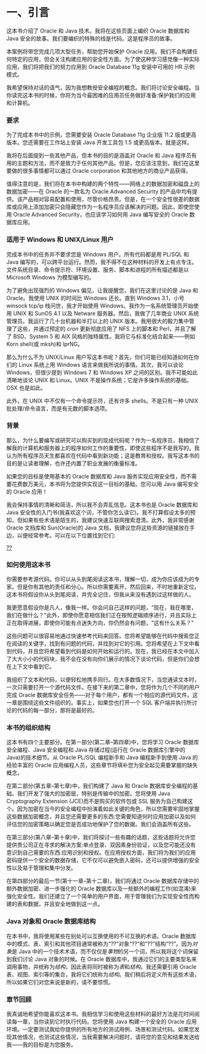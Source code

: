 # 一、引言

这本书介绍了 Oracle 和 Java 技术。我将在这些页面上编织 Oracle 数据库和 Java 安全的故事。我们要编织的特殊的线是代码。这是程序员的故事。

本案例将带您完成几项大型任务，帮助您开始保护 Oracle 应用。我们不会构建任何特定的应用，但会关注构建应用的安全性方面。为了使这种学习感觉像一种实际应用，我们将把我们的努力应用到 Oracle Database 11g 安装中可用的 HR 示例模式。

我希望保持对话的语气，因为我想教授安全编程的概念。我们将讨论安全编程。当你读完这本书的时候，你将为当今最困难的应用员任务做好准备:保护我们的应用和计算机。

### 要求

为了完成本书中的示例，您需要安装 Oracle Database 11g 企业版 11.2 版或更高版本。您还需要在工作站上安装 Java 开发工具包 1.5 或更高版本。就是这样。

我将在后面提到一些其他产品，但本书的目的是涵盖对 Oracle 和 Java 程序员有用的主题和方法，而不是致力于任何其他产品。但是，您应该注意到，我们在这里要做的很多事情都可以通过 Oracle corporation 和其他地方的商业产品获得。

值得注意的是，我们将在本书中构建的两个特性——网络上的数据加密和磁盘上的数据加密——在 Oracle 的一款名为 Oracle Advanced Security 的产品中均有提供。该产品相对容易配置和使用，尽管价格昂贵。但是，在一个安全性很差的数据库或应用上添加加密只会隐藏您作为一名程序员应该解决的问题。因此，即使您使用 Oracle Advanced Security，也应该学习如何用 Java 编写安全的 Oracle 数据库应用。

### 适用于 Windows 和 UNIX/Linux 用户

完成本书中的任务并不要求您是 Windows 用户。所有代码都是用 PL/SQL 和 Java 编写的，可以跨平台运行。然而，我不得不在这种材料的开发上有点专注。文件系统目录、命令提示符、环境设置、服务、脚本和进程的所有描述都是以 Microsoft Windows 为模型编写的。

为了避免出现强烈的 Windows 偏见，让我提醒您，我们在这里讨论的是 Java 和 Oracle。我使用 UNIX 的时间比 Windows 还长。直到 Windows 3.1，小号 winsock tcp/ip 栈问世，我才开始使用 Windows。我作为一名系统管理员开始使用 UNIX 和 SunOS 4.1 以及 Netware 服务器。然后，我做了几年商业 UNIX 系统管理员。我运行了几十台机器和半打以上的 UNIX 版本。我用很大的毅力集中管理了这些，并通过预定的 *cron* 更新彻底应用了 NFS 上的脚本和 Perl，并且了解了 BSD、System 5 和 AIX 风格的独特属性。我将它与标准化结合起来——例如 Korn shell(或 mksh)和 lprNG。

那么为什么不为 UNIX/Linux 用户写这本书呢？首先，你们可能已经知道如何在你们的 Linux 系统上用 Windows 语言来做我所说的事情。其次，我可以谈论 Windows，但很少提到 Windows 7 和 Windows XP 之间的区别。我不可能如此清晰地谈论 UNIX 和 Linux。UNIX 不是操作系统；它是许多操作系统的基础。OSX 也是如此。

此外，在 UNIX 中不仅有一个命令提示符，还有许多 shells。不是只有一种 UNIX 批处理/命令语言，而是有无数的脚本选项。

### 背景

那么，为什么要编写或研究可以购买到的现成代码呢？作为一名程序员，我相信了解我的计算机和服务器上的程序如何工作的重要性，即使这些程序不是我写的。我认为所有程序员天生都喜欢在代码中看到新功能；这是教育和授权。我写这本书的目的是让读者理解，也许还内置了职业发展的衡量标准。

如果您的目标是使用基本的 Oracle 数据库和 Java 服务实现应用安全性，而不需要花费数万美元，本书将为您提供实现这一目标的基础。您可以用 Java 编写安全的 Oracle 应用！

我会保持事情的清晰和简洁，所以我不会弄乱信息。这本书也是 Oracle 数据库和 Java 安全性的入门书(我喜欢这个词，不管你怎么读它)。我不打算假设太多的预知，但如果有些术语是陌生的，我建议快速互联网搜索澄清。此外，我非常感谢 Oracle 文档库和 Sun(Oracle)的 Java 文档，我建议您将这些资源的链接放在手边，以便经常参考。可以在以下位置找到它们:

<ins>??</ins>

### 如何使用这本书

你需要参考源代码。你可以从头到尾阅读这本书，理解一切，成为你应该成为的专家。但是你有其他的责任和分心。所以你需要离开，然后回来，不时地重新定位。这本书将假设你从头到尾阅读，并完全记住，但我从来没有遇到过这样做的人。

我更愿意假设你是凡人，像我一样。你会问自己这样的问题，“现在，我在哪里，我们在做什么？”此外，即使你愿意相信我们正在按照逻辑顺序进行，并且实际上正在取得进展，即使你可能有点迷失方向，你仍然会有问题，“这有什么关系？”

这些问题可以很容易地通过快速参考代码来回答。您将希望能够在代码中搜索您正在阅读的关键字，找到有问题的代码，并找到对它的引用。您将希望在上下文中看到代码，并且您将希望看到代码是如何开始和运行的。现在，我已经在本文中加入了大大小小的代码块，我不会在没有向你们展示的情况下谈论代码，但是你们会想在上下文中看到它。

我组织了文本和代码，以便轻松地携手同行。在大多数情况下，当您通读文本时，一次只需要打开一个源代码文件。在接下来的第二章中，您将作为几个不同的用户完成 Oracle 数据库安全任务——对于每个用户，都有一个相应的源代码文件。这一章是围绕这些文件组织的。事实上，如果您也打开一个 SQL 客户端并执行所讨论的代码的每一部分，那将是最好的。

### 本书的组织结构

这本书有四个主要部分。在第一部分(第二章–第四章)中，您将学习 Oracle 数据库安全编程、Java 安全编程和 Java 存储过程(运行在 Oracle 数据库引擎中的 Java)的技术细节。从 Oracle PL/SQL 编程新手和 Java 编程新手到使用 Java 的经验丰富的 Oracle 应用编程人员，这些章节将填补您为安全起见需要掌握的缺失概念。

在第二部分(第五章–第七章)中，我们构建了 Java 和 Oracle 数据库安全编程的基础。我们开发了强大的加密层，特别是传输中的加密。您将使用 Java Cryptography Extension (JCE)而不是购买的软件包或 SSL 服务为自己构建这个。因为加密在当今的安全编程中扮演着如此关键的角色，所以您需要牢固地掌握这些数据加密概念，并且您还需要更多的东西:您需要知道何时应用加密以及如何评估您的加密策略以确定您是否成功地保护了您的数据。我们会涵盖所有这些。

在第三部分(第八章–第十章)中，我们将探讨一些有趣的话题，这些话题将允许您提供贵公司正在寻求的解决方案:单点登录、双因素身份验证，以及您可能还没有意识到自己需要的东西:应用识别和授权。在应用授权方面，我们将为我们的应用密码提供一个安全的数据存储，它不仅可以避免嵌入密码，还可以提供增强的安全性以及易于管理和集中分发。

在第四部分的最后一节(第十一章–第十二章)，我们将通过 Oracle 数据库存储中的额外数据加密、进一步强化的 Oracle 数据库以及一些额外的编程工作(如混淆)来强化安全性。我们还建立了一个简单的用户界面，用于管理我们为实现安全性而构建的表和数据，并且安全地做到这一点。

### Java 对象和 Oracle 数据库结构

在本书中，我将使用某些在别处可以互换使用的不可互换的术语。Oracle 数据库中的模式、表、索引和其他项目通常被称为“??”对象“??”和“??”结构“??”。因为*对象*是 Java 中的一个技术术语，而不仅仅是*事物*的另一个词，所以我将这个词保留到我们讨论 Java 对象的时候。在 Oracle 数据库中，我通过它们的主要类型名来调用事物，并统称为*结构*，因此表将同时被称为*表*和*结构*。我还需要引用 Oracle 表、视图、索引等的集合，我将它们统称为*结构*。我们稍后将定义所有这些术语，所以如果它们对您来说是新的，请不要惊慌。

### 章节回顾

我真诚地希望你能喜欢这本书。我相信学习和使用这些材料的最好方法是花时间阅读每一章，当你读到它时执行代码。您将使用 Java 构建一个安全的 Oracle 应用环境。一定要测试我给你提供的所有地方的测试用例、场景和测试代码。如果您发现其他情况，也测试这些情况，当我需要解决问题时，请将您的意见和结果发送给我——我的目标是为您服务。